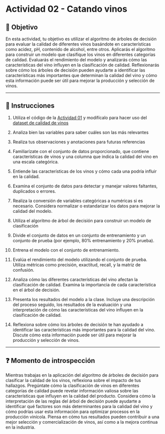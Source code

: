 # **Actividad 02 - Catando vinos**

## 🎯 **Objetivo**
En esta actividad, tu objetivo es utilizar el algoritmo de árboles de decisión para evaluar la calidad de diferentes vinos basándote en características como acidez, pH, contenido de alcohol, entre otros. Aplicarás el algoritmo para construir un modelo que clasifique los vinos en diferentes categorías de calidad. Evaluarás el rendimiento del modelo y analizarás cómo las características del vino influyen en la clasificación de calidad. Reflexionarás sobre cómo los árboles de decisión pueden ayudarte a identificar las características más importantes que determinan la calidad del vino y cómo esta información puede ser útil para mejorar la producción y selección de vinos.

---

## 📑 Instrucciones
1.	Utiliza el código de la [Actividad 01](https://github.com/beduExpert/Machine-Learning-2024/blob/main/Sesi%C3%B3n-02/Actividad-01/Actividad%2001%20-%20Decision%20Tree%20-%20F%C3%A1rmacos.ipynb) y modifícalo para hacer uso del [dataset de calidad de vinos](https://www.kaggle.com/datasets/uciml/red-wine-quality-cortez-et-al-2009)

2.	Analiza bien las variables para saber cuáles son las más relevantes

3.	Realiza tus observaciones y anotaciones para futuras referencias

4.	Familiarízate con el conjunto de datos proporcionado, que contiene características de vinos y una columna que indica la calidad del vino en una escala categórica.

5.	Entiende las características de los vinos y cómo cada una podría influir en la calidad.

6.	Examina el conjunto de datos para detectar y manejar valores faltantes, duplicados o errores.

7.	Realiza la conversión de variables categóricas a numéricas si es necesario. Considera normalizar o estandarizar los datos para mejorar la calidad del modelo.

8.	Utiliza el algoritmo de árbol de decisión para construir un modelo de clasificación

9.	Divide el conjunto de datos en un conjunto de entrenamiento y un conjunto de prueba (por ejemplo, 80% entrenamiento y 20% prueba).

10.	Entrena el modelo con el conjunto de entrenamiento.

11.	Evalúa el rendimiento del modelo utilizando el conjunto de prueba. Utiliza métricas como precisión, exactitud, recall, y la matriz de confusión.

12.	Analiza cómo las diferentes características del vino afectan la clasificación de calidad. Examina la importancia de cada característica en el árbol de decisión.

13.	Presenta los resultados del modelo a la clase. Incluye una descripción del proceso seguido, los resultados de la evaluación y una interpretación de cómo las características del vino influyen en la clasificación de calidad.

14.	Reflexiona sobre cómo los árboles de decisión te han ayudado a identificar las características más importantes para la calidad del vino. Discute cómo esta información puede ser útil para mejorar la producción y selección de vinos.

---

## ❓ **Momento de introspección**

Mientras trabajas en la aplicación del algoritmo de árboles de decisión para clasificar la calidad de los vinos, reflexiona sobre el impacto de tus hallazgos. Pregúntate cómo la clasificación de vinos en diferentes categorías de calidad puede revelar información valiosa sobre las características que influyen en la calidad del producto. Considera cómo la interpretación de las reglas del árbol de decisión puede ayudarte a identificar qué factores son más determinantes para la calidad del vino y cómo podrías usar esta información para optimizar procesos en la producción vinícola. Piensa en cómo tus resultados pueden contribuir a una mejor selección y comercialización de vinos, así como a la mejora continua en la industria.



